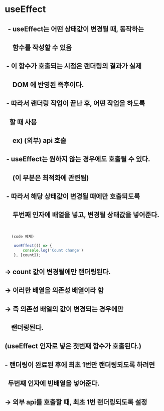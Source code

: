 # useEffect

## &nbsp; - useEffect는 어떤 상태값이 변경될 때, 동작하는

## &nbsp;&nbsp;&nbsp;&nbsp; 함수를 작성할 수 있음

## &nbsp;- 이 함수가 호출되는 시점은 랜더링의 결과가 실제

## &nbsp;&nbsp;&nbsp;&nbsp; DOM 에 반영된 즉후이다.

## &nbsp;- 따라서 랜더링 작업이 끝난 후, 어떤 작업을 하도록

## &nbsp;&nbsp; 할 때 사용

## &nbsp;&nbsp;&nbsp;&nbsp; ex) (외부) api 호출

## &nbsp;- useEffect는 원하지 않는 경우에도 호출될 수 있다.

## &nbsp;&nbsp;&nbsp;&nbsp; (이 부분은 최적화에 관련됨)

## &nbsp;- 따라서 해당 상태값이 변경될 때에만 호출되도록

## &nbsp;&nbsp;&nbsp;&nbsp; 두번째 인자에 배열을 넣고, 변경될 상태값을 넣어준다.

<br>

```javascript
   (code 예제)

    useEffect(() => {
        console.log('Count change')
    }, [count]);
```

## → count 값이 변경될에만 랜더링된다.

## → 이러한 배열을 의존성 배열이라 함

## → 즉 의존성 배열의 값이 변경되는 경우에만

## &nbsp;&nbsp;&nbsp; 랜더링된다.

## (useEffect 인자로 넣은 첫번째 함수가 호출된다.)

## - 랜더링이 완료된 후에 최초 1번만 랜더링되도록 하려면

## &nbsp;&nbsp;두번째 인자에 빈배열을 넣어준다.

## → 외부 api를 호출할 때, 최초 1번 랜더링되도록 설정

